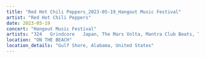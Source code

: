 ```yaml
---
title: "Red Hot Chili Peppers_2023-05-19_Hangout Music Festival"
artist: "Red Hot Chili Peppers"
date: 2023-05-19
concert: "Hangout Music Festival"
artists: "324	Grindcore	Japan, The Mars Volta, Mantra Club Beats, Thundercat, St. Vincent, The Strokes, 21 Acts of Manslaughter	Grindcore	United States, Alison Wonderland, Buckshot, Red Hot Chili Peppers, City and Colour, ABBA, A Hundred Drums, AJR, 9 Foot Super SoldierCrossoverHardcore, 12 Gauge Rampage, King Princess"
location: "ON THE BEACH"
location_details: "Gulf Shore, Alabama, United States"
---
```

